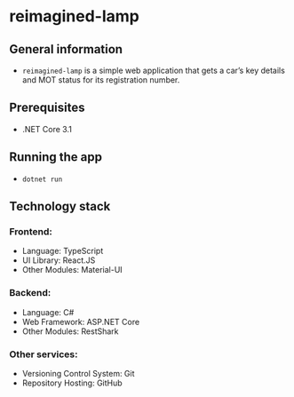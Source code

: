 # reimagined-lamp

## General information

- `reimagined-lamp` is a simple web application that gets a car’s key details and MOT status for its registration number.

## Prerequisites 

- .NET Core 3.1

## Running the app

- `dotnet run`

## Technology stack

### Frontend:

- Language: TypeScript
- UI Library: React.JS
- Other Modules: Material-UI 

### Backend:

- Language: C#
- Web Framework: ASP.NET Core
- Other Modules: RestShark

### Other services:

- Versioning Control System: Git
- Repository Hosting: GitHub